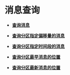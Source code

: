 # 消息查询<a name="topic_300000006"></a>

 

-   **[查询消息](查询消息.md)**  

-   **[查询分区指定偏移量的消息](查询分区指定偏移量的消息.md)**  

-   **[查询分区指定时间段的消息](查询分区指定时间段的消息.md)**  

-   **[查询分区最早消息的位置](查询分区最早消息的位置.md)**  

-   **[查询分区最新消息的位置](查询分区最新消息的位置.md)**  


